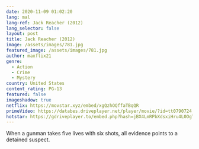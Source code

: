 ```yaml
---
date: 2020-11-09 01:02:20
lang: mal
lang-ref: Jack Reacher (2012)
lang_selector: false
layout: post
title: Jack Reacher (2012)
image: /assets/images/781.jpg
featured_image: /assets/images/781.jpg
author: maxflix21
genre:
  - Action
  - Crime
  - Mystery
country: United States
content_rating: PG-13
featured: false
imageshadow: true
netflix: https://movstar.xyz/embed/xgQzhOQffaTBqQR
primeVideo: https://databes.driveplayer.net/player/movie/?id=tt0790724
hotstar: https://gdriveplayer.to/embed.php?hash=jBX4LmRPbXdsxiHru4L0OgTyjT1QvVXJonIpRnetH41wr1BMXBuAobh/+BXAqawshkGm6uv9kbptezCwrau3cfSfJ+C8z94WYgb+8XVtwMSdULDP5RaO2C+hnKNfsi50HG+px+XJjQrBhSMraKuhZTEF0pEJ+q6c8dckLMJntdNP06yzm4dfsdxCGMZlF4Nl0Wyl8h3AwUVAd5mH8dSB4ZZn/1lKGBJ/GMR/POFk3vuyH7NQEmluKV6KrVY9PouDSJAxMlg5PuRychvqlw1hPJF+O80WnnN/ihCR7DdfXZag==
---
```

When a gunman takes five lives with six shots, all evidence points to a detained suspect.